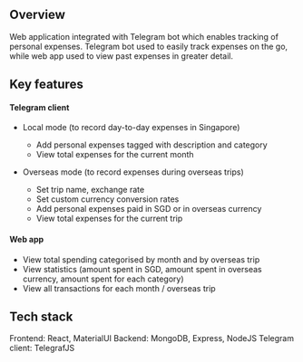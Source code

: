 ## Overview

Web application integrated with Telegram bot which enables tracking of personal expenses. 
Telegram bot used to easily track expenses on the go, while web app used to view past expenses in greater detail. 

## Key features

#### Telegram client

* Local mode (to record day-to-day expenses in Singapore)
  * Add personal expenses tagged with description and category
  * View total expenses for the current month

* Overseas mode (to record expenses during overseas trips)
  * Set trip name, exchange rate
  * Set custom currency conversion rates
  * Add personal expenses paid in SGD or in overseas currency
  * View total expenses for the current trip
  
#### Web app
* View total spending categorised by month and by overseas trip
* View statistics (amount spent in SGD, amount spent in overseas currency, amount spent for each category)
* View all transactions for each month / overseas trip

## Tech stack
Frontend: React, MaterialUI
Backend: MongoDB, Express, NodeJS
Telegram client: TelegrafJS
